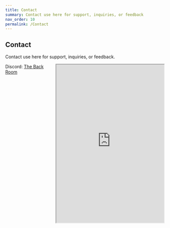```yaml
---
title: Contact
summary: Contact use here for support, inquiries, or feedback
nav_order: 10
permalink: /Contact
---
```


<h2>Contact</h2>
<p>Contact use here for support, inquiries, or feedback.</p>

<div style="display: flex; flex-direction: row; justify-content: space-between; align-items: flex-start;">
<ul style="list-style-type: none; padding: 0; margin: 0; max-width: 300px;">
    <li>Discord: <a href="https://discord.gg/Yxj2t8ZbvX">The Back Room</a></li>
</ul>
<iframe src="https://discord.com/widget?id=1325177662435627109&theme=dark" width="350" height="500" allowtransparency="true" frameborder="2" sandbox="allow-popups allow-popups-to-escape-sandbox allow-same-origin allow-scripts"></iframe>
</div>